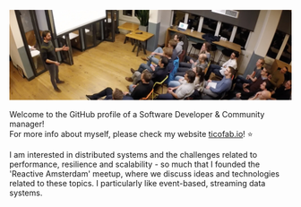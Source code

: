 ![](https://github.com/ticofab/ticofab.github.io/blob/master/talks/reactive-meetup-wework.jpg)

Welcome to the GitHub profile of a Software Developer & Community manager!  
For more info about myself, please check my website [ticofab.io](http://ticofab.io)! ⭐️

I am interested in distributed systems and the challenges related to performance, resilience and scalability - so much that I founded the 'Reactive Amsterdam' meetup, where we discuss ideas and technologies related to these topics. I particularly like event-based, streaming data systems.

<!--
**ticofab/ticofab** is a ✨ _special_ ✨ repository because its `README.md` (this file) appears on your GitHub profile.

Here are some ideas to get you started:

- 🔭 I’m currently working on ...
- 🌱 I’m currently learning ...
- 👯 I’m looking to collaborate on ...
- 🤔 I’m looking for help with ...
- 💬 Ask me about ...
- 📫 How to reach me: ...
- 😄 Pronouns: ...
- ⚡ Fun fact: ...
-->
